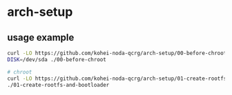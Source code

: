 # arch-setup

## usage example

```bash
curl -LO https://github.com/kohei-noda-qcrg/arch-setup/00-before-chroot
DISK=/dev/sda ./00-before-chroot

# chroot
curl -LO https://github.com/kohei-noda-qcrg/arch-setup/01-create-rootfs-and-bootloader
./01-create-rootfs-and-bootloader
```
